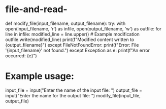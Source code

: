 # file-and-read-
def modify_file(input_filename, output_filename):
    try:
        with open(input_filename, 'r') as infile, open(output_filename, 'w') as outfile:
            for line in infile:
                modified_line = line.upper()  # Example modification
                outfile.write(modified_line)
        print(f"Modified content written to {output_filename}")
    except FileNotFoundError:
        print(f"Error: File '{input_filename}' not found.")
    except Exception as e:
        print(f"An error occurred: {e}")

# Example usage:
input_file = input("Enter the name of the input file: ")
output_file = input("Enter the name for the output file: ")
modify_file(input_file, output_file)

